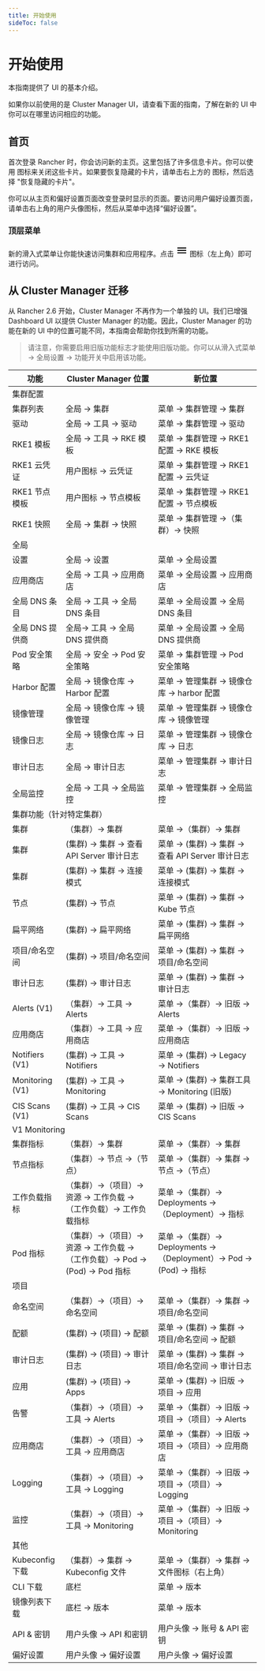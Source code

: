 ```yaml
---
title: 开始使用
sideToc: false
---
```


# 开始使用

本指南提供了 UI 的基本介绍。

如果你以前使用的是 Cluster Manager UI，请查看下面的指南，了解在新的 UI 中你可以在哪里访问相应的功能。

## 首页

首次登录 Rancher 时，你会访问新的主页。这里包括了许多信息卡片。你可以使用 <i class="icon icon-close doc-icon"></i> 图标来关闭这些卡片。如果要恢复隐藏的卡片，请单击右上方的 <i class="icon icon-actions doc-icon"></i> 图标，然后选择 "恢复隐藏的卡片"。

你可以从主页和偏好设置页面改变登录时显示的页面。要访问用户偏好设置页面，请单击右上角的用户头像图标，然后从菜单中选择“偏好设置”。
### 顶层菜单

新的滑入式菜单让你能快速访问集群和应用程序。点击 <svg class="doc-icon" xmlns="http://www.w3.org/2000/svg" height="24" viewBox="0 0 24 24" width="24"><path d="M0 0h24v24H0z" fill="none" /><path d="M3 18h18v-2H3v2zm0-5h18v-2H3v2zm0-7v2h18V6H3z" /></svg> 图标（左上角）即可进行访问。



## 从 Cluster Manager 迁移

从 Rancher 2.6 开始，Cluster Manager 不再作为一个单独的 UI。我们已增强 Dashboard UI 以提供 Cluster Manager 的功能。因此，Cluster Manager 的功能在新的 UI 中的位置可能不同，本指南会帮助你找到所需的功能。

> 请注意，你需要启用旧版功能标志才能使用旧版功能。你可以从滑入式菜单 → 全局设置 → 功能开关中启用该功能。

<table>
  <thead>
    <tr>
      <th>功能</th>
      <th>Cluster Manager 位置</th>
      <th>新位置</th>
    </tr>
  </thead>
  <tbody>
    <tr class="table-group">
      <td colspan="3">集群配置</td>
    </tr>
    <tr>
      <td>集群列表</td>
      <td>全局 → 集群</td>
      <td>菜单 → 集群管理 → 集群</td>
    </tr>
    <tr>
      <td>驱动</td>
      <td>全局 → 工具 → 驱动</td>
      <td>菜单 → 集群管理 → 驱动</td>
    </tr>
    <tr>
      <td>RKE1 模板</td>
      <td>全局 → 工具 → RKE 模板</td>
      <td>菜单 → 集群管理 → RKE1 配置 → RKE 模板</td>
    </tr>
    <tr>
      <td>RKE1 云凭证</td>
      <td>用户图标 → 云凭证</td>
      <td>菜单 → 集群管理 → RKE1 配置 → 云凭证</td>
    </tr>
    <tr>
      <td>RKE1 节点模板</td>
      <td>用户图标 → 节点模板</td>
      <td>菜单 → 集群管理 → RKE1 配置 → 节点模板</td>
    </tr>
    <tr>
      <td>RKE1 快照</td>
      <td>全局 → 集群 → 快照</td>
      <td>菜单 → 集群管理 →（集群）→ 快照</td></td>
    </tr>
    <!-- -->
    <tr class="table-group">
      <td colspan="3">全局</td>
    </tr>
    <tr>
      <td>设置</td>
      <td>全局 → 设置</td>
      <td>菜单 → 全局设置</td>
    </tr>
    <tr>
      <td>应用商店</td>
      <td>全局 → 工具 → 应用商店</td>
      <td>菜单 → 全局设置 → 应用商店</td>
    </tr>
    <tr>
      <td>全局 DNS 条目</td>
      <td>全局 → 工具 → 全局 DNS 条目</td>
      <td>菜单 → 全局设置 → 全局 DNS 条目</td>
    </tr>
    <tr>
      <td>全局 DNS 提供商</td>
      <td>全局→ 工具 → 全局 DNS 提供商</td>
      <td>菜单 → 全局设置 → 全局 DNS 提供商</td>
    </tr>
    <tr>
      <td>Pod 安全策略</td>
      <td>全局 → 安全 → Pod 安全策略</td>
      <td>菜单 → 集群管理 → Pod 安全策略</td>
    </tr>
    <tr>
      <td>Harbor 配置</td>
      <td>全局 → 镜像仓库 → Harbor 配置</td>
      <td>菜单 → 管理集群 → 镜像仓库 → harbor 配置</td></td>
    </tr>
    <tr>
      <td>镜像管理</td>
      <td>全局 → 镜像仓库 → 镜像管理</td>
      <td>菜单 → 管理集群 → 镜像仓库 → 镜像管理</td></td>
    </tr>
    <tr>
      <td>镜像日志</td>
      <td>全局 → 镜像仓库 → 日志</td>
      <td>菜单 → 管理集群 → 镜像仓库 → 日志</td></td>
    </tr>
    <tr>
      <td>审计日志</td>
      <td>全局 → 审计日志</td>
      <td>菜单 → 管理集群 → 审计日志</td>
    </tr>
    <tr>
      <td>全局监控</td>
      <td>全局 → 工具 → 全局监控</td>
      <td>菜单 → 管理集群 → 全局监控</td></td>
    </tr>
    <!-- -->
    <tr class="table-group">
      <td colspan="3">集群功能（针对特定集群）</td>
    </tr>
    <tr>
      <td>集群</td>
      <td>（集群）→ 集群</td>
      <td>菜单 →（集群）→ 集群</td>
    </tr>
    <tr>
      <td>集群</td>
      <td>(集群) → 集群 → 查看 API Server 审计日志 </td>
      <td>菜单 → (集群) → 集群 → 查看 API Server 审计日志</td>
    </tr>
    <tr>
      <td>集群</td>
      <td>(集群) → 集群 → 连接模式</td>
      <td>菜单 → (集群) → 集群 → 连接模式</td>
    </tr>
    <tr>
      <td>节点</td>
      <td>(集群) → 节点</td>
      <td>菜单 -> (集群) → 集群 → Kube 节点</td>
    </tr>
    <tr>
      <td>扁平网络</td>
      <td>(集群) → 扁平网络</td>
      <td>菜单 → (集群) → 集群 → 扁平网络</td>
    </tr>
    <tr>
      <td>项目/命名空间</td>
      <td>(集群) → 项目/命名空间</td>
      <td>菜单 -> (集群) → 集群 → 项目/命名空间</td>
    </tr>
    <tr>
      <td>审计日志</td>
      <td>(集群) → 审计日志</td>
      <td>菜单 → (集群) → 集群 → 审计日志</td>
    </tr>
    <tr>
      <td>Alerts (V1)</td>
      <td>（集群）→ 工具 → Alerts</td>
      <td>菜单 →（集群）→ 旧版 → Alerts</td>
    </tr>
    <tr>
      <td>应用商店</td>
      <td>（集群）→ 工具 → 应用商店</td>
      <td>菜单 →（集群）→ 旧版 -> 应用商店</td>
    </tr>
    <tr>
      <td>Notifiers (V1)</td>
      <td>(集群) → 工具 → Notifiers</td>
      <td>菜单 → (集群) → Legacy -> Notifiers</td>
    </tr>
    <tr>
      <td>Monitoring (V1)</td>
      <td>(集群) → 工具 → Monitoring</td>
      <td>菜单 → (集群) → 集群工具 -> Monitoring (旧版)</td>
    </tr>
    <tr>
      <td>CIS Scans (V1)</td>
      <td>(集群) → 工具 → CIS Scans</td>
      <td>菜单 → (集群) → 旧版 -> CIS Scans</td>
    </tr>
    <tr class="table-group">
      <td colspan="3">V1 Monitoring</td>
    <tr>
      <td>集群指标</td>
      <td>（集群）→ 集群</td>
      <td>菜单 →（集群）→ 集群</td>
    </tr>
    <tr>
      <td>节点指标</td>
      <td>（集群）→ 节点 →（节点）</td>
      <td>菜单 →（集群）→ 集群 → 节点 →（节点）</td>
    </tr>
    <tr>
      <td>工作负载指标</td>
      <td>（集群）→（项目）→ 资源 → 工作负载 →（工作负载）→ 工作负载指标</td>
      <td>菜单 →（集群）→ Deployments →（Deployment）→ 指标</td>
    </tr>
    <tr>
      <td>Pod 指标</td>
      <td>（集群）→（项目）→ 资源 → 工作负载 →（工作负载）→ Pod → (Pod) → Pod 指标</td>
      <td>菜单 →（集群）→ Deployments →（Deployment）→ Pod → (Pod) → 指标</td>
    </tr>
    </tr>
    <tr class="table-group">
      <td colspan="3">项目</td>
    </tr>
    <tr>
      <td>命名空间</td>
      <td>（集群）→（项目）→ 命名空间</td>
      <td>菜单 →（集群）→ 集群 → 项目/命名空间</td>
    </tr>
    <tr>
      <td>配额</td>
      <td>(集群) → (项目) → 配额</td>
      <td>菜单 → (集群) → 集群 → 项目/命名空间 → 配额</td>
    </tr>
    <tr>
      <td>审计日志</td>
      <td>(集群) → (项目) → 审计日志</td>
      <td>菜单 → (集群) → 集群 → 项目/命名空间 → 审计日志</td>
    </tr>
    <tr>
      <td>应用</td>
      <td>(集群) → (项目) → Apps</td>
      <td>菜单 → (集群) → 旧版 → 项目 → 应用</td>
    </tr>
    <tr>
      <td>告警</td>
      <td>（集群）→（项目）→ 工具 → Alerts</td>
      <td>菜单 →（集群）→ 旧版 → 项目 →（项目）→ Alerts</td>
    </tr>
    <tr>
      <td>应用商店</td>
      <td>（集群）→（项目）→ 工具 → 应用商店</td>
      <td>菜单 →（集群）→ 旧版 → 项目 →（项目）→ 应用商店</td>
    </tr>
    <tr>
      <td>Logging</td>
      <td>（集群）→（项目）→ 工具 → Logging</td>
      <td>菜单 →（集群）→ 旧版 → 项目 →（项目）→ Logging</td>
    </tr>
    <tr>
      <td>监控</td>
      <td>（集群）→（项目）→ 工具 → Monitoring</td>
      <td>菜单 →（集群）→ 旧版 → 项目 →（项目）→ Monitoring</td>
    </tr>
    <tr class="table-group">
      <td colspan="3">其他</td>
    </tr>
    <tr>
      <td>Kubeconfig 下载</td>
      <td>（集群）→ 集群 → Kubeconfig 文件</td>
      <td>菜单 →（集群）→ 集群 → 文件图标（右上角）</td>
    </tr>
    <tr>
      <td>CLI 下载</td>
      <td>底栏</td>
      <td>菜单 → 版本</td>
    </tr>
    <tr>
      <td>镜像列表下载</td>
      <td>底栏 → 版本</td>
      <td>菜单 → 版本</td>
    </tr>
    <tr>
      <td>API &amp; 密钥</td>
      <td>用户头像 → API 和密钥</td>
      <td>用户头像 → 账号 &amp; API 密钥</td>
    </tr>
    <tr>
      <td>偏好设置</td>
      <td>用户头像 → 偏好设置</td>
      <td>用户头像 → 偏好设置</td>
    </tr>    
  </tbody>
</table>
